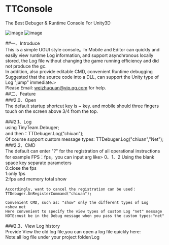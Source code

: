 # TTConsole
The Best Debuger &amp; Runtime Console For Unity3D

![image](https://github.com/chiuan/TTConsole/blob/master/UI.png)
![image](https://github.com/chiuan/TTConsole/blob/master/runtime.png)

##一、Introduce   
This is a simple UGUI style console。In Mobile and Editor can quickly and easily view runtime Log information, and support asynchronous locally stored, the Log file without changing the game running efficiency and did not produce the gc.    
In addition, also provide editable CMD, convenient Runtime debugging    
Suggested that the source code into a DLL, can support the Unity type of Log "jump" immediate.>   
Please Email: weizhuquan@vip.qq.com for help.   
##二、Feature   
###2.0、Open   
The default startup shortcut key is ~ key. and mobile should three fingers touch on the screen above 3/4 from the top.    
    
###2.1、Log    
	using TinyTeam.Debuger;   
	and then：TTDebuger.Log("chiuan");    
	Of course support custom message types: TTDebuger.Log("chiuan","Net");    
###2.2、CMD    
	The default can enter "?" for the registration of all operational instructions    
	for example FPS：fps，you can input arg like> 0、1、2 Using the blank space key separate parameters   
	0:close the fps   
	1:only fps    
	2:fps and memory total show   
 
	Accordingly, want to cancel the registration can be used：TTDebuger.UnRegisterCommand("chiuan");    

	Convenient CMD, such as: "show" only the different types of Log   
	>show net   
	Here convenient to specify the view types of custom Log "net" message   
	NOTE:must be in the Debug message when you pass the custom types:"net"	    

###2.3、View Log history   
	Provide View the old log file,you can open a log file quickly here:   
	Note:all log file under your project folder/Log   
